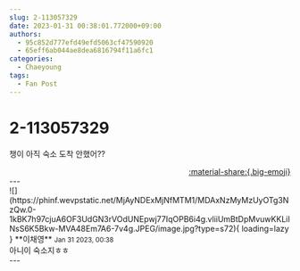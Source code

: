 ```yaml
---
slug: 2-113057329
date: 2023-01-31 00:38:01.772000+09:00
authors:
  - 95c852d777efd49efd5063cf47590920
  - 65eff6ab044ae8dea6816794f11a6fc1
categories:
  - Chaeyoung
tags:
  - Fan Post
---
```


# 2-113057329

<div class="post-container" markdown="1">
<div class="content-container md-sidebar__scrollwrap" markdown="1">

챙이 아직 숙소 도착 안했어??

</div>
</div>

<div style="text-align: right;" markdown="1">
<a href="https://weverse.io/fromis9/fanpost/2-113057329" style="text-align: right;">:material-share:{.big-emoji}</a>
</div>
---

<div class="comments-container md-sidebar__scrollwrap" markdown="1">
<div class="comment" markdown="1">
<div class='id-container' markdown="1">
![](https://phinf.wevpstatic.net/MjAyNDExMjNfMTM1/MDAxNzMyMzUyOTg3NzQw.0-1kBK7h97cjuA6OF3UdGN3rVOdUNEpwj77IqOPB6i4g.vliiUmBtDpMvuwKKLiINsS6K5Bkw-MVA48Em7A6-7v4g.JPEG/image.jpg?type=s72){ loading=lazy }
**<span class="artist">이채영</span>** <small>Jan 31 2023, 00:38</small><br>
</div>
<div class='comment-body' markdown="1">
아니이 숙소지ㅎㅎ
</div>
</div>
</div>
---
